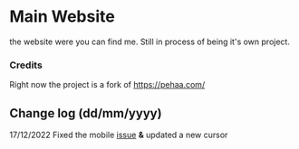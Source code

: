# Main Website
the website were you can find me. Still in process of being it's own project.

### Credits
Right now the project is a fork of https://pehaa.com/



## Change log (dd/mm/yyyy)
17/12/2022 Fixed the mobile <a href="https://github.com/GabsEdits/website/issues/1" target="_blank" rel="noopener">issue</a> **&** updated a new cursor
